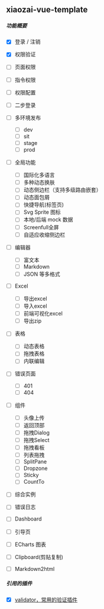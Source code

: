 ## xiaozai-vue-template

##### 功能概要

- [x]  登录 / 注销

- [x]  权限验证
  - [ ] 页面权限
  - [ ] 指令权限
  - [ ] 权限配置
  - [ ] 二步登录

- [ ] 多环境发布
  - [ ] dev
  - [ ] sit
  - [ ] stage
  - [ ] prod

- [ ] 全局功能
  - [ ] 国际化多语言
  - [ ] 多种动态换肤
  - [ ] 动态侧边栏（支持多级路由嵌套）
  - [ ] 动态面包屑
  - [ ] 快捷导航(标签页)
  - [ ] Svg Sprite 图标
  - [ ] 本地/后端 mock 数据
  - [ ] Screenfull全屏
  - [ ] 自适应收缩侧边栏

- [ ] 编辑器
  - [ ] 富文本
  - [ ] Markdown
  - [ ] JSON 等多格式

- [ ] Excel
  - [ ] 导出excel
  - [ ] 导入excel
  - [ ] 前端可视化excel
  - [ ] 导出zip

- [ ] 表格
  - [ ] 动态表格
  - [ ] 拖拽表格
  - [ ] 内联编辑

- [ ] 错误页面
  - [ ] 401
  - [ ] 404

- [ ] 组件
  - [ ] 头像上传
  - [ ] 返回顶部
  - [ ] 拖拽Dialog
  - [ ] 拖拽Select
  - [ ] 拖拽看板
  - [ ] 列表拖拽
  - [ ] SplitPane
  - [ ] Dropzone
  - [ ] Sticky
  - [ ] CountTo

- [ ] 综合实例
- [ ] 错误日志
- [ ] Dashboard
- [ ] 引导页
- [ ] ECharts 图表
- [ ] Clipboard(剪贴复制)
- [ ] Markdown2html

##### 引用的插件

- [x] [validator，常用的验证插件](https://github.com/validatorjs/validator.js)
